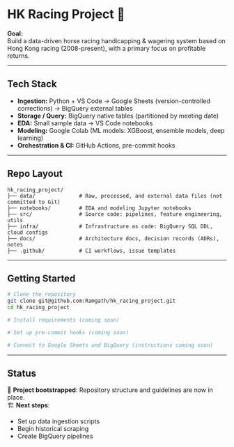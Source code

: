 # HK Racing Project 🏇

**Goal:**  
Build a data-driven horse racing handicapping & wagering system based on Hong Kong racing (2008-present), with a primary focus on profitable returns.

---

## Tech Stack
- **Ingestion:** Python + VS Code → Google Sheets (version-controlled corrections) → BigQuery external tables
- **Storage / Query:** BigQuery native tables (partitioned by meeting date)
- **EDA:** Small sample data → VS Code notebooks
- **Modeling:** Google Colab (ML models: XGBoost, ensemble models, deep learning)
- **Orchestration & CI:** GitHub Actions, pre-commit hooks

---

## Repo Layout
```
hk_racing_project/
├── data/              # Raw, processed, and external data files (not committed to Git)
├── notebooks/         # EDA and modeling Jupyter notebooks
├── src/               # Source code: pipelines, feature engineering, utils
├── infra/             # Infrastructure as code: BigQuery SQL DDL, cloud configs
├── docs/              # Architecture docs, decision records (ADRs), notes
├── .github/           # CI workflows, issue templates
```

---

## Getting Started

```bash
# Clone the repository
git clone git@github.com:Ramgath/hk_racing_project.git
cd hk_racing_project

# Install requirements (coming soon)

# Set up pre-commit hooks (coming soon)

# Connect to Google Sheets and BigQuery (instructions coming soon)
```

---

## Status
🚀 **Project bootstrapped**: Repository structure and guidelines are now in place.  
🏗️ **Next steps**: 
- Set up data ingestion scripts
- Begin historical scraping
- Create BigQuery pipelines